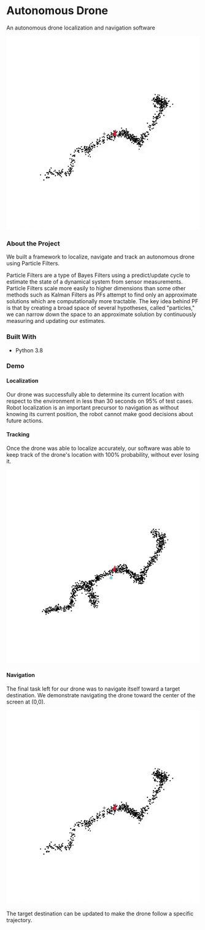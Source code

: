 # Autonomous Drone
An autonomous drone localization and navigation software

![](https://github.com/prtpydv/autonomous-drone/blob/main/gif/nav.gif)

### About the Project
We built a framework to localize, navigate and track an autonomous drone using Particle Filters.

Particle Filters are a type of Bayes Filters using a predict/update cycle to estimate the state 
of a dynamical system from sensor measurements. Particle Filters scale more easily to higher dimensions
than some other methods such as Kalman Filters as PFs attempt to find only an approximate solutions which
are computationally more tractable. The key idea behind PF is that by creating a broad
space of several hypotheses, called "particles," we can narrow down the space to an approximate solution by 
continuously measuring and updating our estimates.

### Built With
* Python 3.8

### Demo
#### Localization
Our drone was successfully able to determine its current location with respect to the environment 
in less than 30 seconds on 95% of test cases. 
Robot localization is an important precursor to navigation as without knowing its current position,
the robot cannot make good decisions about future actions.

#### Tracking

Once the drone was able to localize accurately, our software was able to keep track of the drone's location
with 100% probability, without ever losing it.

![](https://github.com/prtpydv/autonomous-drone/blob/main/gif/loc_trac.gif)


#### Navigation

The final task left for our drone was to navigate itself toward a target destination. We demonstrate
navigating the drone toward the center of the screen at (0,0). 

![](https://github.com/prtpydv/autonomous-drone/blob/main/gif/nav.gif)

The target destination can be updated to make the drone follow a specific trajectory.
